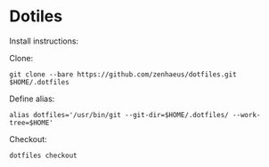 # Dotiles

Install instructions:

Clone:
```
git clone --bare https://github.com/zenhaeus/dotfiles.git $HOME/.dotfiles
```

Define alias:
```
alias dotfiles='/usr/bin/git --git-dir=$HOME/.dotfiles/ --work-tree=$HOME'
```

Checkout:
```
dotfiles checkout
```
